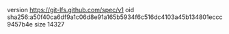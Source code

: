 version https://git-lfs.github.com/spec/v1
oid sha256:a50f40ca6df9a1c06d8e91a165b5934f6c516dc4103a45b134801eccc9457b4e
size 14327
